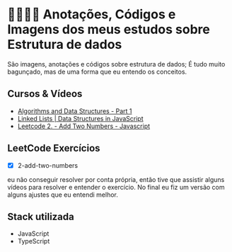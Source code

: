 # 🚃👩🏽‍💻 Anotações, Códigos e Imagens dos meus estudos sobre Estrutura de dados
São imagens, anotações e códigos sobre estrutura de dados; É tudo muito bagunçado, mas de uma forma que eu entendo os conceitos.

## Cursos & Vídeos
- [Algorithms and Data Structures - Part 1](https://www.pluralsight.com/courses/algorithms-data-structures-part-one)
- [Linked Lists | Data Structures in JavaScript](https://www.youtube.com/watch?v=ChWWEncl76Y)
- [Leetcode 2. - Add Two Numbers - Javascript](https://www.youtube.com/watch?v=zSwAnsQp09k)

## LeetCode Exercícios

- [X] 2-add-two-numbers 

eu não conseguir resolver por conta própria, então tive que assistir alguns vídeos para resolver e entender o exercício. No final eu fiz um versão com alguns ajustes que eu entendi melhor.


## Stack utilizada
- JavaScript
- TypeScript

